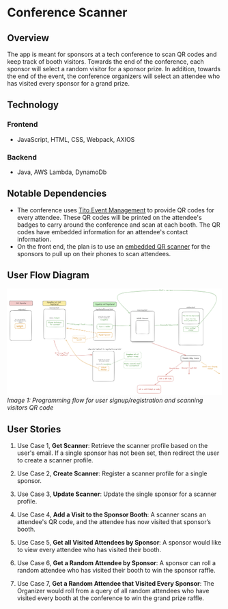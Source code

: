 # Conference Scanner

## Overview

The app is meant for sponsors at a tech conference to scan QR codes and keep track of booth visitors. Towards the end of the conference, each sponsor will select a random visitor for a sponsor prize. In addition, towards the end of the event, the conference organizers will select an attendee who has visited every sponsor for a grand prize.

## Technology

### Frontend

- JavaScript, HTML, CSS, Webpack, AXIOS

### Backend

- Java, AWS Lambda, DynamoDb

## Notable Dependencies

- The conference uses [Tito Event Management](https://ti.to/developers) to provide QR codes for every attendee. These QR codes will be printed on the attendee's badges to carry around the conference and scan at each booth. The QR codes have embedded information for an attendee's contact information.
- On the front end, the plan is to use an [embedded QR scanner](https://www.webqr.com/index.html) for the sponsors to pull up on their phones to scan attendees.

## User Flow Diagram

![User Flow Diagram](resources/readme-images/qr-code-raffle-app_wireframe-v1.png)
_Image 1: Programming flow for user signup/registration and scanning visitors QR code_

## User Stories

1. Use Case 1, **Get Scanner**: Retrieve the scanner profile based on the user's email. If a single sponsor has not been set, then redirect the user to create a scanner profile.

1. Use Case 2, **Create Scanner**: Register a scanner profile for a single sponsor.

2. Use Case 3, **Update Scanner**: Update the single sponsor for a scanner profile.

3. Use Case 4, **Add a Visit to the Sponsor Booth**: A scanner scans an attendee's QR code, and the attendee has now visited that sponsor’s booth.

4. Use Case 5, **Get all Visited Attendees by Sponsor**: A sponsor would like to view every attendee who has visited their booth.

5. Use Case 6, **Get a Random Attendee by Sponsor**: A sponsor can roll a random attendee who has visited their booth to win the sponsor raffle.

6. Use Case 7, **Get a Random Attendee that Visited Every Sponsor**: The Organizer would roll from a query of all random attendees who have visited every booth at the conference to win the grand prize raffle.
